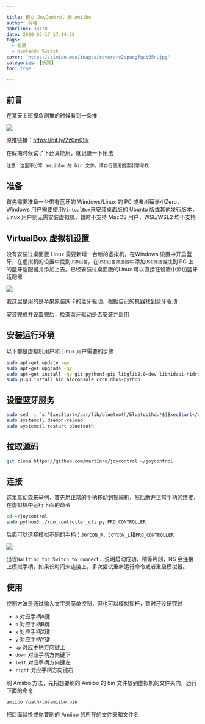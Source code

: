 ```yaml
---

title: 模拟 JoyControl 刷 Amiibo
author: 梓喵
abbrlink: 38470
date: 2020-05-17 17:14:30
tags:
  - 折腾
  - Nintendo Switch
cover: 'https://zimiao.moe/images/cover/rv2spucgfqab95n.jpg'
categories: [折腾]
toc: true

---
```


## 前言

在某天上班摸鱼刷推的时候看到一条推

![](https://zimiao.pages.dev/38470/posts_38470_p0.png)

原推链接：https://bit.ly/2z0m09k

在假期时候试了下还真能用，就记录一下用法

`注意：这里不分享 amiibbo 的 bin 文件，请自行使用搜索引擎寻找`

## 准备

首先需要准备一台带有蓝牙的 Windows/Linux 的 PC 或者树莓派4/Zero，Windows 用户需要使用`VirtualBox`来安装桌面版的 Ubuntu 版或其他发行版本，Linux 用户则无需安装虚拟机，暂时不支持 MacOS 用户，WSL/WSL2 均不支持

## VirtualBox 虚拟机设置

没有安装过桌面版 Linux 需要新增一台新的虚拟机，在Windows 设置中开启蓝牙，在虚拟机的设置中找到`USB设备`，在`USB设备筛选器`中添加`USB筛选器`找到 PC 上的蓝牙适配器并添加上去。已经安装过桌面版的Linux 可以直接在设置中添加蓝牙适配器

![](https://zimiao.pages.dev/38470/posts_38470_p1.png)

我这里是用的是苹果原装网卡的蓝牙驱动，根据自己的机器找到蓝牙驱动

安装完成并设置完后，检查蓝牙驱动是否安装并启用

## 安装运行环境

以下都是虚拟机用户和 Linux 用户需要的步骤

```bash
sudo apt-get update -qy
sudo apt-get upgrade -qy
sudo apt-get install -qy git python3-pip libglib2.0-dev libhidapi-hidraw0 libhidapi-libusb0 libdbus-1-dev
sudo pip3 install hid aioconsole crc8 dbus-python
```

## 设置蓝牙服务

```bash
sudo sed -i `s|^ExecStart=/usr/lib/bluetooth/bluetoothd.*$|ExecStart=/usr/lib/bluetooth/bluetoothd --noplugin=input|g` /lib/systemd/system/bluetooth.service
sudo systemctl daemon-reload
sudo systemctl restart bluetooth
```

## 拉取源码

```bash
git clone https://github.com/mart1nro/joycontrol ~/joycontrol
```

## 连接

这里拿动森来举例，首先用正常的手柄移动到狸端机，然后断开正常手柄的连接，在虚拟机中运行下面的命令

```bash
cd ~/joycontrol
sudo python3 ./run_controller_cli.py PRO_CONTROLLER
```

后面可以选择模拟不同的手柄：`JOYCON_R`、`JOYCON_L`和`PRO_CONTROLLER`

![](https://zimiao.pages.dev/38470/posts_38470_p2.png)

出现`Waitting for Switch to connect..`说明启动成功，稍等片刻，NS 会连接上模拟手柄，如果长时间未连接上，多次尝试重新运行命令或者重启模拟器。

## 使用

控制方法是通过输入文字来简单控制，但也可以模拟摇杆，暂时还没研究过

- `a` 对应手柄A键
- `b` 对应手柄B键
- `x` 对应手柄X键
- `y` 对应手柄Y键
- `up` 对应手柄方向键上
- `down` 对应手柄方向键下
- `left` 对应手柄方向键左
- `right` 对应手柄方向键右

刷 Amiibo 方法，先把想要刷的 Amiibo 的 bin 文件放到虚拟机的文件夹内，运行下面的命令

```bash
amiibo /path/to/amiibo.bin
```

把后面替换成你要刷的 Amiibo 的所在的文件夹和文件名

